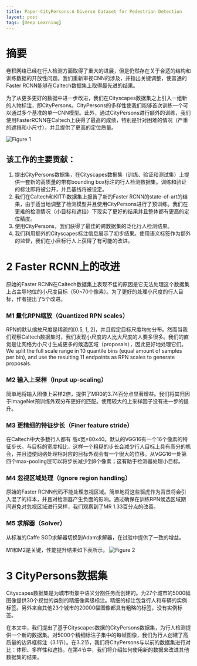 ```yaml
---
title: Paper-CityPersons:A Diverse Dataset for Pedestrian Detection
layout: post
tags: [Deep Learning]
---
```


# 摘要

卷积网络已经在行人检测方面取得了重大的进展，但是仍然存在关于合适的结构和训练数据的开放性问题。我们重新审视CNN的涉及，并指出关键调整，使普通的Faster RCNN能够在Caltech数据集上取得最先进的结果。

为了从更多更好的数据中进一步改进，我们在Cityscapes数据集之上引入一组新的人物标注，即CityPersons。CityPersons的多样性使我们能够首次训练一个可以通过多个基准的单一CNN模型。此外，通过CityPersons进行额外的训练，我们使用FasterRCNN在Caltech上获得了最高的成绩，特别是针对困难的情况（严重的遮挡和小尺寸），并且提供了更高的定位质量。


![Figure 1](\blog\images\post-covers\2017-05-13-paper01.png)


## 该工作的主要贡献：

1. 提出CityPersons数据集，在Cityscapes数据集（训练、验证和测试集）上提供一套新的高质量的带有bounding box标注的行人检测数据集。训练和验证的标注即将被公开，并且基线将被设定。
2. 我们在Caltech和KITTI数据集上报告了新的Faster RCNN的state-of-art的结果，由于适当地调整了检测模型并且使用CityPersons进行了预训练。我们在更难的检测情况（小目标和遮挡）下现实了更好的结果并且整体都有更高的定位精度。
3. 使用CityPersons，我们获得了最佳的跨数据集的泛化行人检测结果。
4. 我们利用额外的Cityscapes标注信息展示了初步结果。使用语义标签作为额外的监督，我们在小目标行人上获得了有可能的改进。


# 2 Faster RCNN上的改进

原始的Faster RCNN在Caltech数据集上表现不佳的原因是它无法处理这个数据集上占主导地位的小尺度目标（50~70个像素）。为了更好的处理小尺度的行人目标，作者提出了5个改进。

### M1 量化RPN缩放（Quantized RPN scales）
RPN的默认缩放尺度是稀疏的[0.5, 1, 2]，并且假定目标尺度均匀分布。然而当我们观察Caltech数据集时，我们发现小尺度的人比大尺度的人要多很多。我们的直觉是让网络为小尺寸生成更多的候选区域（proposals），因此更好地处理它们。We split the full scale range in 10 quantile bins (equal amount of samples per bin), and use the resulting 11 endpoints as RPN scales to generate proposals.

### M2 输入上采样（Input up-scaling）
简单地将输入图像上采样2倍，提供了MR0的3.74百分点显著增益。我们将其归因于ImageNet预训练外观分布更好的匹配。使用较大的上采样因子没有进一步的提升。

### M3 更精细的特征步长（Finer feature stride）
在Caltech中大多数行人都有 高x宽=80x40。默认的VGG16有一个16个像素的特征步长。与目标的宽度相比，这样一个粗糙的步长会减少行人目标上具有高分的机会，并且迫使网络处理相对应的目标外观会有一个很大的位移。从VGG16一处第四个max-pooling层可以将步长减少到8个像素；这有助于检测器处理小目标。

### M4 忽视区域处理（Ignore region handling）
原始的Faster RCNN代码不能处理忽视区域。简单地将这些驱虎作为背景将会引入混了的样本，并且对检测器产生负面的影响。通过确保在训练RPN候选区域期间避免对忽视区域进行采样，我们观察到了MR 1.33百分点的改善。

### M5 求解器（Solver）
从标准的Caffe SGD求解器切换到Adam求解器，在试验中提供了一致的增益。

M1和M2是关键，性能提升结果如下表所示。
![Figure 2](\blog\images\post-covers\2017-05-13-paper02.png)


# 3 CityPersons数据集
Cityscapes数据集是为城市街景中语义分割任务而创建的。为27个城市的5000幅图像提供30个视觉的类别的精细像素级标注。精细的标注包含行人和车辆的实例标签。另外来自其他23个城市的20000幅图像都具有粗略的标签，没有实例标签。

在本文中，我们提出了基于Cityscapes数据的CityPersons数据集，为行人检测提供一个新的数据集。对5000个精细标注子集中的每帧图像，我们为行人创建了高质量的边界框标注（3.1节）。在3.2节，我们将CityPersons与以前的数据集进行对比：体积、多样性和遮挡。在第4节中，我们将介绍如何使用新的数据来改进其他数据集的结果。





